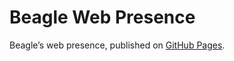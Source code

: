 # Beagle Web Presence

Beagle’s web presence, published on [GitHub Pages](https://acBerger.github.io/Beagle/branches/Fix#411).